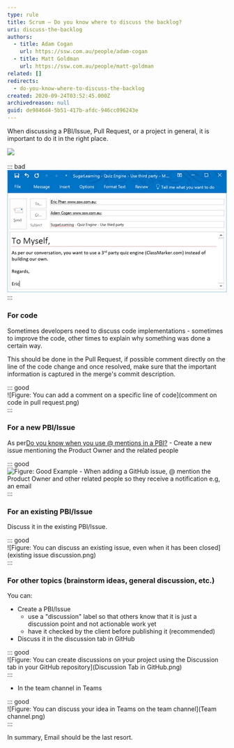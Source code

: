 ```yaml
---
type: rule
title: Scrum – Do you know where to discuss the backlog?
uri: discuss-the-backlog
authors:
  - title: Adam Cogan
    url: https://ssw.com.au/people/adam-cogan
  - title: Matt Goldman
    url: https://ssw.com.au/people/matt-goldman
related: []
redirects:
  - do-you-know-where-to-discuss-the-backlog
created: 2020-09-24T03:52:45.000Z
archivedreason: null
guid: de9846d4-5b51-417b-afdc-946cc096243e
---
```


When discussing a PBI/Issue, Pull Request, or a project in general, it is important to do it in the right place.

![](Kanban-on-Screen.jpg)  

<!--endintro-->


::: bad  
![Figure: Bad Example – don't use emails to discuss tasks](bad-mention-pbi_1711678032246.jpg)  
:::

### For code

Sometimes developers need to discuss code implementations - sometimes to improve the code, other times to explain why something was done a certain way.

This should be done in the Pull Request, if possible comment directly on the line of the code change and once resolved, make sure that the important information is captured in the merge's commit description.


::: good  
![Figure: You can add a comment on a specific line of code](comment on code in pull request.png)  
:::

### For a new PBI/Issue


As per[Do you know when you use @ mentions in a PBI?](/when-you-use-mentions-in-a-pbi) - Create a new issue mentioning the Product Owner and the related people




::: good  
![Figure: Good Example - When adding a GitHub issue, @ mention the Product Owner and other related people so they receive a notification e.g, an email](Create-Issue.png)  
:::

### For an existing PBI/Issue

Discuss it in the existing PBI/Issue.


::: good  
![Figure: You can discuss an existing issue, even when it has been closed](existing issue discussion.png)  
:::

### For other topics (brainstorm ideas, general discussion, etc.)

You can:

* Create a PBI/Issue
    * use a "discussion" label so that others know that it is just a discussion point and not actionable work yet
    * have it checked by the client before publishing it (recommended)
* Discuss it in the discussion tab in GitHub



::: good  
![Figure: You can create discussions on your project using the Discussion tab in your GitHub repository](Discussion Tab in GitHub.png)  
:::

* In the team channel in Teams



::: good  
![Figure: You can discuss your idea in Teams on the team channel](Team channel.png)  
:::

In summary, Email should be the last resort.
